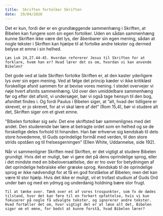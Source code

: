 ```yaml
---
title:  Skriften fortolker Skriften
date:  29/04/2020
---
```


Det er kun, fordi der er en grundlæggende sammenhæng i Skriften, at Bibelen kan fungere som sin egen fortolker. Uden en sådan sammenhæng kunne Skriften ikke være det lys, der åbenbarer sin egen mening, sådan at nogle tekster i Skriften kan hjælpe til at fortolke andre tekster og dermed belyse et emne i sin helhed.

`Læs Luk 24,27.44-45. Hvordan refererer Jesus til Skriften for at forklare, hvem han er? Hvad lærer det os om, hvordan vi kan anvende Bibelen?`

Det gode ved at lade Skriften fortolke Skriften er, at den kaster yderligere lys over sin egen mening. Ved at følge det princip kæder vi ikke kritikløst forskellige afsnit sammen for at bevise vores mening. I stedet overvejer vi nøje hvert afsnits sammenhæng. Ud over den umiddelbare sammenhæng før og efter det afsnit, vi undersøger, bør vi også tage hensyn til den bog, afsnittet findes i. Og fordi Paulus i Bibelen siger, at ”alt, hvad der tidligere er skrevet, er jo skrevet, for at vi skal lære af det“ (Rom 15,4), bør vi studere alt det, Skriften siger om et givet emne.

”Bibelen fortolker sig selv. Det ene skriftsted bør sammenlignes med det andet. Den studerende bør lære at betragte ordet som en helhed og se de forskellige deles forhold til hinanden. Han bør erhverve sig kendskab til dets store hovedemne, til Guds oprindelige formål med verden, til den store strids opståen og til frelsesgerningen“ (Ellen White, Uddannelse, side 192).

Når vi sammenligner Skriften med Skriften, er det vigtigt at studere Bibelen grundigt. Hvis det er muligt, bør vi gøre det på dens oprindelige sprog, eller i det mindste med en bibeloversættelse, der er tro over for betydningen af det oprindelige hebraiske eller græske sprog. Kendskab til de oprindelige sprog er ikke nødvendigt for at få en god forståelse af Bibelen; men det kan være til stor hjælp. Hvis det ikke er muligt, vil et trofast studium af Guds Ord under bøn og med en ydmyg og underdanig holdning bære stor frugt.

`Til at tænke over. Tænk over et af vores trospunkter, som fx de dødes tilstand, hvor det kan føre til en forkert opfattelse, hvis vi kun fokuserer på nogle få udvalgte tekster, og ignorerer andre tekster. Hvad fortæller det om, hvor vigtigt det er at læse alt det, Bibelen siger om et emne, for bedst at kunne forstå, hvad Bibelen lærer?`